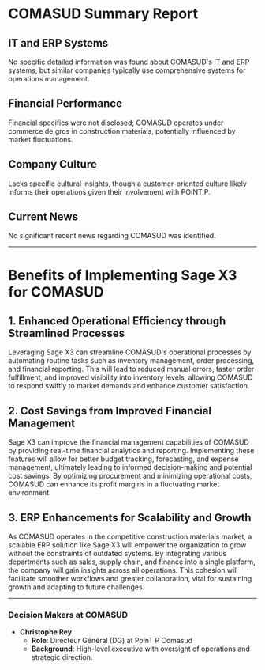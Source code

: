 # COMASUD Summary Report

## IT and ERP Systems
No specific detailed information was found about COMASUD's IT and ERP systems, but similar companies typically use comprehensive systems for operations management.

## Financial Performance
Financial specifics were not disclosed; COMASUD operates under commerce de gros in construction materials, potentially influenced by market fluctuations.

## Company Culture
Lacks specific cultural insights, though a customer-oriented culture likely informs their operations given their involvement with POINT.P.

## Current News
No significant recent news regarding COMASUD was identified.

---

# Benefits of Implementing Sage X3 for COMASUD

## 1. Enhanced Operational Efficiency through Streamlined Processes
Leveraging Sage X3 can streamline COMASUD's operational processes by automating routine tasks such as inventory management, order processing, and financial reporting. This will lead to reduced manual errors, faster order fulfillment, and improved visibility into inventory levels, allowing COMASUD to respond swiftly to market demands and enhance customer satisfaction.

## 2. Cost Savings from Improved Financial Management
Sage X3 can improve the financial management capabilities of COMASUD by providing real-time financial analytics and reporting. Implementing these features will allow for better budget tracking, forecasting, and expense management, ultimately leading to informed decision-making and potential cost savings. By optimizing procurement and minimizing operational costs, COMASUD can enhance its profit margins in a fluctuating market environment.

## 3. ERP Enhancements for Scalability and Growth
As COMASUD operates in the competitive construction materials market, a scalable ERP solution like Sage X3 will empower the organization to grow without the constraints of outdated systems. By integrating various departments such as sales, supply chain, and finance into a single platform, the company will gain insights across all operations. This cohesion will facilitate smoother workflows and greater collaboration, vital for sustaining growth and adapting to future challenges.

---

### Decision Makers at COMASUD
- **Christophe Rey**  
  - **Role**: Directeur Général (DG) at PoinT P Comasud  
  - **Background**: High-level executive with oversight of operations and strategic direction.
```